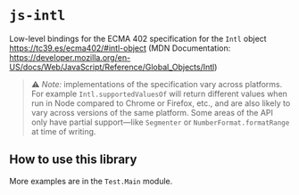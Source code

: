 # `js-intl`

Low-level bindings for the ECMA 402 specification for the `Intl` object https://tc39.es/ecma402/#intl-object (MDN Documentation: https://developer.mozilla.org/en-US/docs/Web/JavaScript/Reference/Global_Objects/Intl)

> :warning: _Note:_ implementations of the specification vary across platforms. For example `Intl.supportedValuesOf` will return different values when run in Node compared to Chrome or Firefox, etc., and are also likely to vary across versions of the same platform. Some areas of the API only have partial support—like `Segmenter` or `NumberFormat.formatRange` at time of writing.

## How to use this library

<!-- EXAMPLE -->

More examples are in the `Test.Main` module.
